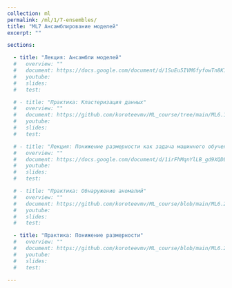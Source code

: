 ```yaml
---
collection: ml
permalink: /ml/1/7-ensembles/
title: "ML7 Ансамблирование моделей"
excerpt: ""

sections:

  - title: "Лекция: Ансамбли моделей" 
  #   overview: ""
  #   document: https://docs.google.com/document/d/1SuEu5IVM6fyfowTn8K17pYFyXp2JB4ZamauXDiLNui8/edit?usp=sharing
  #   youtube:
  #   slides: 
  #   test:

  # - title: "Практика: Кластеризация данных" 
  #   overview: ""
  #   document: https://github.com/koroteevmv/ML_course/tree/main/ML6.1_clustering
  #   youtube:
  #   slides:
  #   test:

  # - title: "Лекция: Понижение размерности как задача машинного обучения"
  #   overview: ""
  #   document: https://docs.google.com/document/d/1irFhMqnYlLB_gd9XQDL49_NfBZbUvg9VzEmEPTj-xbo/edit?usp=sharing
  #   youtube:
  #   slides: 
  #   test:

  # - title: "Практика: Обнаружение аномалий" 
  #   overview: ""
  #   document: https://github.com/koroteevmv/ML_course/blob/main/ML6.2_pca
  #   youtube:
  #   slides:
  #   test:

  - title: "Практика: Понижение размерности" 
  #   overview: ""
  #   document: https://github.com/koroteevmv/ML_course/blob/main/ML6.2_pca
  #   youtube:
  #   slides:
  #   test:

---
```

